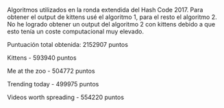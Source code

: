 Algoritmos utilizados en la ronda extendida del Hash Code 2017.
Para obtener el output de kittens usé el algoritmo 1, para el resto el algoritmo 2. No he logrado obtener un output del algoritmo 2 con kittens debido a que esto tenía un coste computacional muy elevado.

Puntuación total obtenida: 2152907 puntos

Kittens - 593940 puntos

Me at the zoo - 504772 puntos

Trending today - 499975 puntos

Videos worth spreading - 554220 puntos 
